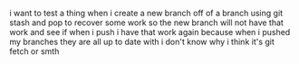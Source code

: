 i want to test a thing when i create a new branch off of a branch using git stash and pop to recover some work
so the new branch will not have that work
and see if when i push i have that work again
because when i pushed my branches they are all up to date with i don't know why i think it's git fetch or smth

